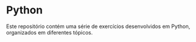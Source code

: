 # Python
Este repositório contém uma série de exercícios desenvolvidos em Python, organizados em diferentes tópicos.

